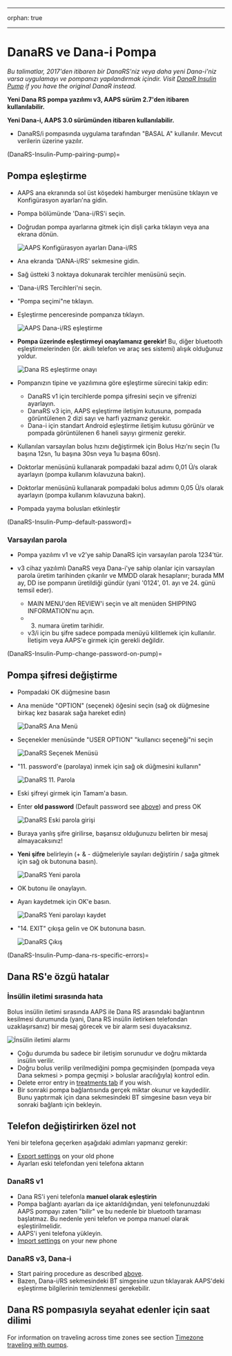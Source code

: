 * * *

orphan: true

* * *

# DanaRS ve Dana-i Pompa

*Bu talimatlar, 2017'den itibaren bir DanaRS'niz veya daha yeni Dana-i'niz varsa uygulamayı ve pompanızı yapılandırmak içindir. Visit [DanaR Insulin Pump](./DanaR-Insulin-Pump.md) if you have the original DanaR instead.*

**Yeni Dana RS pompa yazılımı v3, AAPS sürüm 2.7'den itibaren kullanılabilir.**

**Yeni Dana-i, AAPS 3.0 sürümünden itibaren kullanılabilir.**

* DanaRS/i pompasında uygulama tarafından "BASAL A" kullanılır. Mevcut verilerin üzerine yazılır.

(DanaRS-Insulin-Pump-pairing-pump)=

## Pompa eşleştirme

* AAPS ana ekranında sol üst köşedeki hamburger menüsüne tıklayın ve Konfigürasyon ayarları'na gidin.
* Pompa bölümünde 'Dana-i/RS'i seçin.
* Doğrudan pompa ayarlarına gitmek için dişli çarka tıklayın veya ana ekrana dönün.
    
    ![AAPS Konfigürasyon ayarları Dana-i/RS](../images/DanaRS_i_ConfigB.png)

* Ana ekranda 'DANA-i/RS' sekmesine gidin.

* Sağ üstteki 3 noktaya dokunarak tercihler menüsünü seçin. 
* 'Dana-i/RS Tercihleri'ni seçin.
* "Pompa seçimi"ne tıklayın.
* Eşleştirme penceresinde pompanıza tıklayın.
    
    ![AAPS Dana-i/RS eşleştirme](../images/DanaRS_i_Pairing.png)

* **Pompa üzerinde eşleştirmeyi onaylamanız gerekir!** Bu, diğer bluetooth eşleştirmelerinden (ör. akıllı telefon ve araç ses sistemi) alışık olduğunuz yoldur.
    
    ![Dana RS eşleştirme onayı](../images/DanaRS_Pairing.png)

* Pompanızın tipine ve yazılımına göre eşleştirme sürecini takip edin:
    
    * DanaRS v1 için tercihlerde pompa şifresini seçin ve şifrenizi ayarlayın.
    * DanaRS v3 için, AAPS eşleştirme iletişim kutusuna, pompada görüntülenen 2 dizi sayı ve harfi yazmanız gerekir.
    * Dana-i için standart Android eşleştirme iletişim kutusu görünür ve pompada görüntülenen 6 haneli sayıyı girmeniz gerekir.

* Kullanılan varsayılan bolus hızını değiştirmek için Bolus Hızı'nı seçin (1u başına 12sn, 1u başına 30sn veya 1u başına 60sn).

* Doktorlar menüsünü kullanarak pompadaki bazal adımı 0,01 Ü/s olarak ayarlayın (pompa kullanım kılavuzuna bakın).
* Doktorlar menüsünü kullanarak pompadaki bolus adımını 0,05 Ü/s olarak ayarlayın (pompa kullanım kılavuzuna bakın).
* Pompada yayma bolusları etkinleştir

(DanaRS-Insulin-Pump-default-password)=

### Varsayılan parola

* Pompa yazılımı v1 ve v2'ye sahip DanaRS için varsayılan parola 1234'tür.
* v3 cihaz yazılımlı DanaRS veya Dana-i'ye sahip olanlar için varsayılan parola üretim tarihinden çıkarılır ve MMDD olarak hesaplanır; burada MM ay, DD ise pompanın üretildiği gündür (yani '0124', 01. ayı ve 24. günü temsil eder).
    
    * MAIN MENU'den REVIEW'i seçin ve alt menüden SHIPPING INFORMATION'nu açın.
    * 3. numara üretim tarihidir. 
    * v3/i için bu şifre sadece pompada menüyü kilitlemek için kullanılır. İletişim veya AAPS'e girmek için gerekli değildir.

(DanaRS-Insulin-Pump-change-password-on-pump)=

## Pompa şifresi değiştirme

* Pompadaki OK düğmesine basın
* Ana menüde "OPTION" (seçenek) öğesini seçin (sağ ok düğmesine birkaç kez basarak sağa hareket edin)
    
    ![DanaRS Ana Menü](../images/DanaRSPW_01_MainMenu.png)

* Seçenekler menüsünde "USER OPTION" "kullanıcı seçeneği"ni seçin
    
    ![DanaRS Seçenek Menüsü](../images/DanaRSPW_02_OptionMenu.png)

* "11. password'e (parolaya) inmek için sağ ok düğmesini kullanın"
    
    ![DanaRS 11. Parola](../images/DanaRSPW_03_11PW.png)

* Eski şifreyi girmek için Tamam'a basın.

* Enter **old password** (Default password see [above](#default-password)) and press OK
    
    ![DanaRS Eski parola girişi](../images/DanaRSPW_04_11PWenter.png)

* Buraya yanlış şifre girilirse, başarısız olduğunuzu belirten bir mesaj almayacaksınız!

* **Yeni şifre** belirleyin (+ & - düğmeleriyle sayıları değiştirin / sağa gitmek için sağ ok butonuna basın).
    
    ![DanaRS Yeni parola](../images/DanaRSPW_05_PWnew.png)

* OK butonu ile onaylayın.

* Ayarı kaydetmek için OK'e basın.
    
    ![DanaRS Yeni parolayı kaydet](../images/DanaRSPW_06_PWnewSave.png)

* "14. EXIT" çıkışa gelin ve OK butonuna basın.
    
    ![DanaRS Çıkış](../images/DanaRSPW_07_Exit.png)

(DanaRS-Insulin-Pump-dana-rs-specific-errors)=

## Dana RS'e özgü hatalar

### İnsülin iletimi sırasında hata

Bolus insülin iletimi sırasında AAPS ile Dana RS arasındaki bağlantının kesilmesi durumunda (yani, Dana RS insülin iletirken telefondan uzaklaşırsanız) bir mesaj görecek ve bir alarm sesi duyacaksınız.

![İnsülin iletimi alarmı](../images/DanaRS_Error_bolus.png)

* Çoğu durumda bu sadece bir iletişim sorunudur ve doğru miktarda insülin verilir.
* Doğru bolus verilip verilmediğini pompa geçmişinden (pompada veya Dana sekmesi > pompa geçmişi > boluslar aracılığıyla) kontrol edin.
* Delete error entry in [treatments tab](#screens-bolus-carbs) if you wish.
* Bir sonraki pompa bağlantısında gerçek miktar okunur ve kaydedilir. Bunu yaptırmak için dana sekmesindeki BT simgesine basın veya bir sonraki bağlantı için bekleyin.

## Telefon değiştirirken özel not

Yeni bir telefona geçerken aşağıdaki adımları yapmanız gerekir:

* [Export settings](../Maintenance/ExportImportSettings.md) on your old phone
* Ayarları eski telefondan yeni telefona aktarın

### DanaRS v1

* Dana RS'i yeni telefonla **manuel olarak eşleştirin**
* Pompa bağlantı ayarları da içe aktarıldığından, yeni telefonunuzdaki AAPS pompayı zaten "bilir" ve bu nedenle bir bluetooth taraması başlatmaz. Bu nedenle yeni telefon ve pompa manuel olarak eşleştirilmelidir.
* AAPS'i yeni telefona yükleyin.
* [Import settings](../Maintenance/ExportImportSettings.md) on your new phone

### DanaRS v3, Dana-i

* Start pairing procedure as described [above](#pairing-pump).
* Bazen, Dana-i/RS sekmesindeki BT simgesine uzun tıklayarak AAPS'deki eşleştirme bilgilerinin temizlenmesi gerekebilir.

## Dana RS pompasıyla seyahat edenler için saat dilimi

For information on traveling across time zones see section [Timezone traveling with pumps](#timezone-traveling-danarv2-danars).